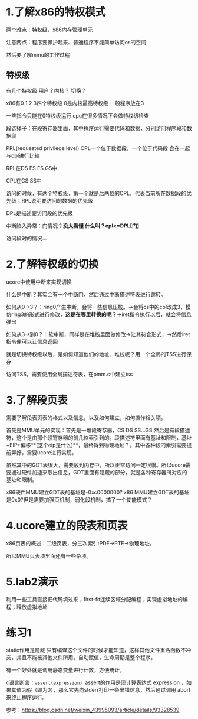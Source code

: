 # 1.了解x86的特权模式

两个难点：特权级，x86内存管理单元

注意两点：程序要保护起来、普通程序不能简单访问os的空间

然后要了解mmu的工作过程

## 特权级

有几个特权级 用户？内核？ 切换？

x86有0 1 2 3四个特权级 0是内核最高特权级 一般程序放在3

一些指令只能在0特权级运行 cpu在很多情况下会做特权级检查

段选择子：在段寄存器里面，其中程序运行需要代码和数据，分别访问程序段和数据段

PRL(requested privilege level) CPL一个位于数据段，一个位于代码段 合在一起 与dpl进行比较

RPL在DS ES FS GS中 

CPL在CS SS中

访问的时候，有两个特权级，第一个就是后两位的CPL，代表当前所在数据段的优先级；RPL说明要访问的数据的优先级

DPL是描述要访问段的优先级

中断陷入异常：门情况？**没太看懂 什么叫？cpl<=DPL[门]**

访问段时的情况...

# 2.了解特权级的切换

ucore中使用中断来实现切换

什么是中断？其实会有一个中断门，然后通过中断描述符表进行跳转。

如何从0->3？：ring0产生中断，会将一些信息压栈。->会将cs中的cpl改成3，模仿ring3的形式进行修改，**这是在哪里转换的呢？**->iret指令执行以后，就会将信息弹出

如何从3->到0？：软中断，同样是在堆栈里面做修改->让其符合形式，->然后iret指令便可以让信息返回

就是切换特权级以后，是如何知道他们的地址、堆栈呢？用一个全局的TSS进行保存

访问TSS，需要使用全局描述符表，在pmm.c中建立tss

# 3.了解段页表

需要了解段表页表的格式以及信息，以及如何建立，如何操作相关项。

首先是MMU单元的实现：首先是一堆段寄存器，CS DS SS...GS;然后是有段描述符，这个是由那个段寄存器的前几位索引到的。段描述符里面有基址和限制，基址+EIP+偏移**(这个eip是什么)**，最终得到物理地址？。其中各种段的索引需要提前弄好，需要ucore进行实现。

虽然其中的GDT表很大，需要放到内存中，所以正常访问一定很慢。所以ucore需要通过硬件加速来取出信息，GDT里面有隐藏的部分，就是各种寄存器所对应的基址和限制。

x86硬件MMU建立GDT表的基址是-0xc0000000? x86 MMU建立GDT表的基址是0x0?但是需要加强页机制，弱化段机制，搞了一个使能模式？

# 4.ucore建立的段表和页表

x86页表的概述：二级页表，分三次索引:PDE->PTE->物理地址。

所以MMU页表项里面还有一些杂项。

# 5.lab2演示

利用一些工具直接把代码填过来；first-fit连续区域分配编程；实现虚拟地址的编程；释放虚拟地址

# 练习1

static作用是隐藏 只有编译这个文件的时候才能知道，这样其他文件重名函数不冲突，并且不能被其他文件所用。自动赋值，生命周期是整个程序。

有一个好处就是调用静态变量进行计数，方便统计。

c语言断言：`assert(expression) `assert的作用是现计算表达式 expression ，如果其值为假（即为0），那么它先向stderr打印一条出错信息，然后通过调用 abort 来终止程序运行。

参考：https://blog.csdn.net/weixin_43995093/article/details/93328539
